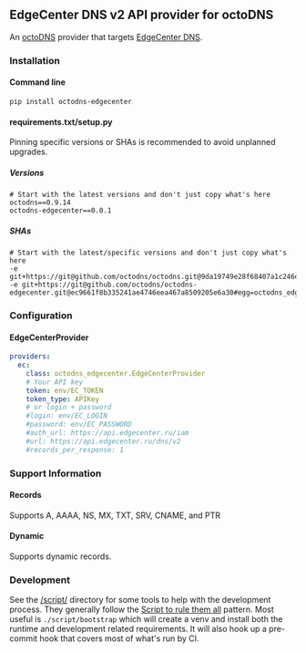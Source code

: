 ## EdgeCenter DNS v2 API provider for octoDNS

An [octoDNS](https://github.com/octodns/octodns/) provider that targets [EdgeCenter DNS](https://edgecenter.ru/dns/).

### Installation

#### Command line

```
pip install octodns-edgecenter
```

#### requirements.txt/setup.py

Pinning specific versions or SHAs is recommended to avoid unplanned upgrades.

##### Versions

```
# Start with the latest versions and don't just copy what's here
octodns==0.9.14
octodns-edgecenter==0.0.1
```

##### SHAs

```
# Start with the latest/specific versions and don't just copy what's here
-e git+https://git@github.com/octodns/octodns.git@9da19749e28f68407a1c246dfdf65663cdc1c422#egg=octodns
-e git+https://git@github.com/octodns/octodns-edgecenter.git@ec9661f8b335241ae4746eea467a8509205e6a30#egg=octodns_edgecenter
```

### Configuration


#### EdgeCenterProvider

```yaml
providers:
  ec:
    class: octodns_edgecenter.EdgeCenterProvider
    # Your API key
    token: env/EC_TOKEN
    token_type: APIKey
    # or login + password
    #login: env/EC_LOGIN
    #password: env/EC_PASSWORD
    #auth_url: https://api.edgecenter.ru/iam
    #url: https://api.edgecenter.ru/dns/v2
    #records_per_response: 1
```

### Support Information

#### Records

Supports A, AAAA, NS, MX, TXT, SRV, CNAME, and PTR

#### Dynamic

Supports dynamic records.

### Development

See the [/script/](/script/) directory for some tools to help with the development process. They generally follow the [Script to rule them all](https://github.com/github/scripts-to-rule-them-all) pattern. Most useful is `./script/bootstrap` which will create a venv and install both the runtime and development related requirements. It will also hook up a pre-commit hook that covers most of what's run by CI.
